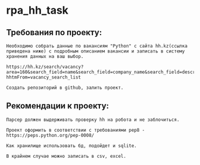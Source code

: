 # rpa_hh_task

## Требования по проекту:

    Необходимо собрать данные по вакансиям "Python" с сайта hh.kz(ссылка приведена ниже) с подробным описанием вакансии и записать в систему хранения данных на ваш выбор.
    
    https://hh.kz/search/vacancy?area=160&search_field=name&search_field=company_name&search_field=description&text=python&from=suggest_post&           hhtmFrom=vacancy_search_list
    
    Создать репозиторий в github, залить проект. 


## Рекомендации к проекту:

    Парсер должен выдерживать проверку hh на робота и не заблочиться.

    Проект оформить в соответствии с требованиями pep8 - https://peps.python.org/pep-0008/

    Как хранилище использовать бд, подойдет и sqlite.

    В крайнем случае можно записать в csv, excel.
